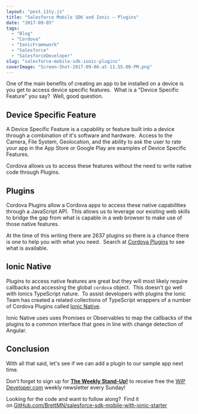 ```yaml
---
layout: "post.11ty.js"
title: "Salesforce Mobile SDK and Ionic – Plugins"
date: "2017-09-05"
tags: 
  - "Blog"
  - "Cordova"
  - "IonicFramework"
  - "Salesforce"
  - "SalesforceDeveloper"
slug: "salesforce-mobile-sdk-ionic-plugins"
coverImage: "Screen-Shot-2017-09-06-at-11.55.00-PM.png"
---
```


One of the main benefits of creating an app to be installed on a device is you get to access device specific features.  What is a "Device Specific Feature" you say?  Well, good question.

## Device Specific Feature

A Device Specific Feature is a capability or feature built into a device through a combination of it's software and hardware.  Access to the Camera, File System, Geolocation, and the ability to ask the user to rate your app in the App Store or Google Play are examples of Device Specific Features.

Cordova allows us to access these features without the need to write native code through Plugins.

## Plugins

Cordova Plugins allow a Cordova apps to access these native capabilities through a JavaScript API.  This allows us to leverage our existing web skills to bridge the gap from what is capable in a web browser to make use of those native features.

At the time of this writing there are 2637 plugins so there is a chance there is one to help you with what you need.  Search at [Cordova Plugins](https://cordova.apache.org/plugins/) to see what is available.

## Ionic Native

Plugins to access native features are great but they will most likely require callbacks and accessing the global `cordova` object.  This doesn't go well with Ionics TypeScript nature.  To assist developers with plugins the Ionic Team has created a related collections of TypeScript wrappers of a number of Cordova Plugins called [Ionic Native](https://ionicframework.com/docs/native/).

Ionic Native uses uses Promises or Observables to map the callbacks of the plugins to a common interface that goes in line with change detection of Angular.

## Conclusion

With all that said, let's see if we can add a plugin to our sample app next time.

Don’t forget to sign up for [**The Weekly Stand-Up!**](https://wipdeveloper.wpcomstaging.com/newsletter/) to receive free the [WIP Developer.com](https://wipdeveloper.wpcomstaging.com/) weekly newsletter every Sunday!

Looking for the code and want to follow along?  Find it on [GitHub.com/BrettMN/salesforce-sdk-mobile-with-ionic-starter](https://github.com/BrettMN/salesforce-sdk-mobile-with-ionic-starter)
